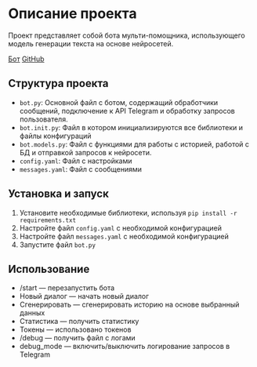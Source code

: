# Описание проекта

Проект представляет собой бота мульти-помощника, использующего модель генерации текста на основе нейросетей.

[Бот](https://t.me/NeuronAssistant_bot)
[GitHub](https://github.com/Mag329/writer-bot-yandex)

## Структура проекта

- `bot.py`: Основной файл с ботом, содержащий обработчики сообщений, подключение к API Telegram и обработку запросов пользователя.
- `bot.init.py`: Файл в котором инициализируются все библиотеки и файлы конфигураций
- `bot.models.py`: Файл с функциями для работы с историей, работой с БД и отправкой запросов к нейросети.
- `config.yaml`: Файл с настройками
- `messages.yaml`: Файл с сообщениями

## Установка и запуск

1. Установите необходимые библиотеки, используя `pip install -r requirements.txt`
2. Настройте файл `config.yaml` с необходимой конфигурацией
3. Настройте файл `messages.yaml` с необходимой конфигурацией
3. Запустите файл `bot.py`

## Использование

- /start — перезапустить бота
- Новый диалог — начать новый диалог
- Сгенерировать — сгенерировать историю на основе выбранный данных
- Статистика — получить статистику
- Токены — использовано токенов
- /debug — получить файл с логами
- debug_mode — включить/выключить логирование запросов в Telegram 


